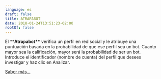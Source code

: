 ```yaml
---
language: es
draft: false
title: ATRAPABOT
date: 2018-01-24T13:51:23-02:00
rootOf: false
---
```

El \*\***Atrapabot\*\*** verifica un perfil en red social y le atribuye una puntuación basada en la probabilidad de que ese perfil sea un bot. Cuanto mayor sea la calificación, mayor será la probabilidad de ser un bot. Introduce el identificador (nombre de cuenta) del perfil que desees investigar y haz clic en Analizar.

[Saber más...](/faq/)